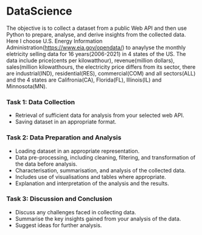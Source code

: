 # DataScience

The objective is to collect a dataset from a public Web API and then use Python to prepare, analyse, and derive insights from the collected data. 
Here I choose U.S. Energy Information Administration(https://www.eia.gov/opendata/) to anaylyse the monthly eletricity selling data for 16 years(2006-2021) in 4 states of the US. 
The data include price(cents per kilowatthour), revenue(million dollars), sales(million kilowatthours, the electricity price differs from its sector, there are industrial(IND), residential(RES), commercial(COM) and all sectors(ALL) and the 4 states are Califronia(CA), Florida(FL), Illinois(IL) and Minnosota(MN).

### Task 1: Data Collection
- Retrieval of sufficient data for analysis from your selected web API.
- Saving dataset in an appropriate format.

### Task 2: Data Preparation and Analysis
- Loading dataset in an appropriate representation.
- Data pre-processing, including cleaning, filtering, and transformation of the data before analysis.
- Characterisation, summarisation, and analysis of the collected data.
- Includes use of visualisations and tables where appropriate.
- Explanation and interpretation of the analysis and the results.

### Task 3: Discussion and Conclusion
- Discuss any challenges faced in collecting data.
- Summarise the key insights gained from your analysis of the data.
- Suggest ideas for further analysis.
